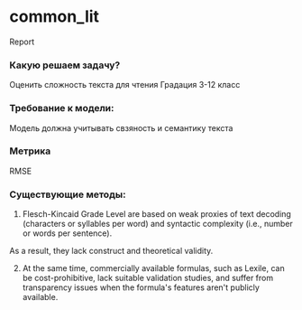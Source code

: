 # common_lit


Report

### Какую решаем задачу?

Оценить сложность текста для чтения 
Градация 3-12 класс

### Требование к модели:
Модель должна учитывать свзяность и семантику текста

### Метрика 

RMSE


### Существующие методы:

1. Flesch-Kincaid Grade Level are based on weak proxies of text decoding (characters or syllables per word) 
and syntactic complexity (i.e., number or words per sentence). 
 
As a result, they lack construct and theoretical validity. 

2. At the same time, commercially available formulas, such as Lexile, 
can be cost-prohibitive, lack suitable validation studies, 
and suffer from transparency issues when the formula's features aren't publicly available.
